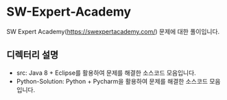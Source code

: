 # SW-Expert-Academy
SW Expert Academy(https://swexpertacademy.com/) 문제에 대한 풀이입니다.

## 디렉터리 설명
* src: Java 8 + Eclipse를 활용하여 문제를 해결한 소스코드 모음입니다.<br>
* Python-Solution: Python + Pycharm을 활용하여 문제를 해결한 소스코드 모음입니다.
